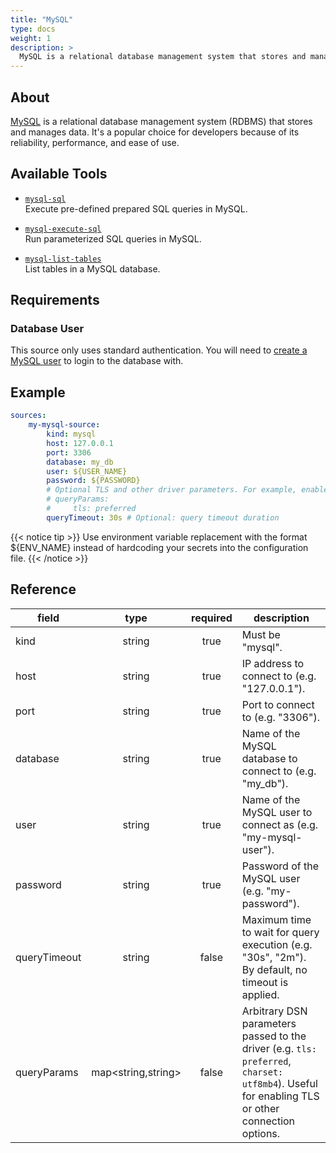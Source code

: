 ```yaml
---
title: "MySQL"
type: docs
weight: 1
description: >
  MySQL is a relational database management system that stores and manages data.
---
```


## About

[MySQL][mysql-docs] is a relational database management system (RDBMS) that
stores and manages data. It's a popular choice for developers because of its
reliability, performance, and ease of use.

[mysql-docs]: https://www.mysql.com/

## Available Tools

- [`mysql-sql`](../tools/mysql/mysql-sql.md)  
  Execute pre-defined prepared SQL queries in MySQL.

- [`mysql-execute-sql`](../tools/mysql/mysql-execute-sql.md)  
  Run parameterized SQL queries in MySQL.

- [`mysql-list-tables`](../tools/mysql/mysql-list-tables.md)  
  List tables in a MySQL database.

## Requirements

### Database User

This source only uses standard authentication. You will need to [create a
MySQL user][mysql-users] to login to the database with.

[mysql-users]: https://dev.mysql.com/doc/refman/8.4/en/user-names.html

## Example

```yaml
sources:
    my-mysql-source:
        kind: mysql
        host: 127.0.0.1
        port: 3306
        database: my_db
        user: ${USER_NAME}
        password: ${PASSWORD}
        # Optional TLS and other driver parameters. For example, enable preferred TLS:
        # queryParams:
        #     tls: preferred
        queryTimeout: 30s # Optional: query timeout duration
```

{{< notice tip >}}
Use environment variable replacement with the format ${ENV_NAME}
instead of hardcoding your secrets into the configuration file.
{{< /notice >}}

## Reference

| **field**    | **type** | **required** | **description**                                                                                 |
| ------------ | :------: | :----------: | ----------------------------------------------------------------------------------------------- |
| kind         |  string  |     true     | Must be "mysql".                                                                                |
| host         |  string  |     true     | IP address to connect to (e.g. "127.0.0.1").                                                    |
| port         |  string  |     true     | Port to connect to (e.g. "3306").                                                               |
| database     |  string  |     true     | Name of the MySQL database to connect to (e.g. "my_db").                                        |
| user         |  string  |     true     | Name of the MySQL user to connect as (e.g. "my-mysql-user").                                    |
| password     |  string  |     true     | Password of the MySQL user (e.g. "my-password").                                                |
| queryTimeout |  string  |    false     | Maximum time to wait for query execution (e.g. "30s", "2m"). By default, no timeout is applied. |
| queryParams | map<string,string> | false | Arbitrary DSN parameters passed to the driver (e.g. `tls: preferred`, `charset: utf8mb4`). Useful for enabling TLS or other connection options. |
